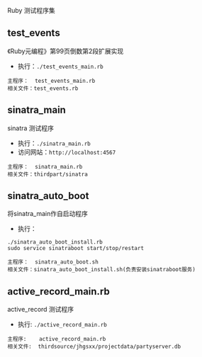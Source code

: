 Ruby 测试程序集

## test_events
《Ruby元编程》第99页倒数第2段扩展实现
+ 执行：`./test_events_main.rb`
```shell
主程序：  test_events_main.rb
相关文件：test_events.rb
```

## sinatra_main
sinatra 测试程序
+ 执行：`./sinatra_main.rb`
+ 访问网站：`http://localhost:4567`
```shell
主程序：  sinatra_main.rb
相关文件：thirdpart/sinatra
```

## sinatra_auto_boot
将sinatra_main作自启动程序
+ 执行：
```shell
./sinatra_auto_boot_install.rb
sudo service sinatraboot start/stop/restart
```

```shell
主程序：  sinatra_auto_boot.sh
相关文件：sinatra_auto_boot_install.sh(负责安装sinatraboot服务)
```

## active_record_main.rb
active_record 测试程序
+ 执行: `./active_record_main.rb`
```shell
主程序:    active_record_main.rb
相关文件:  thirdsource/jhgsxx/projectdata/partyserver.db
```

